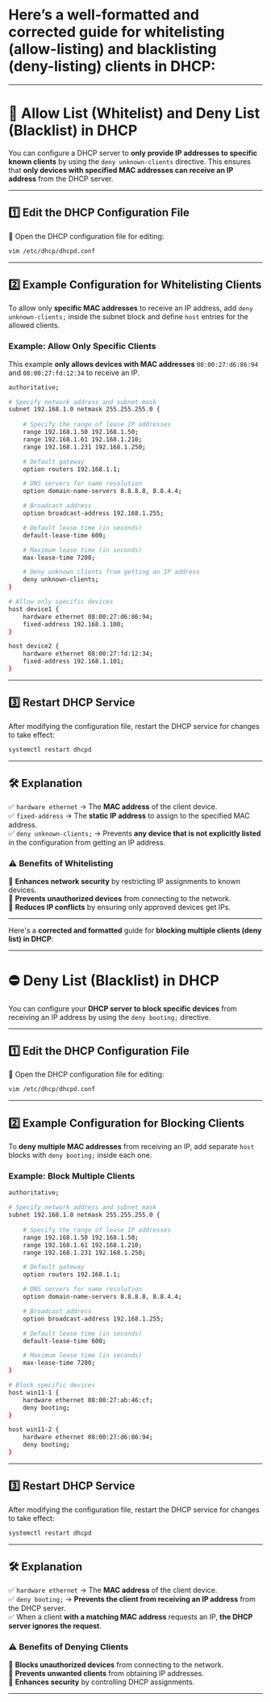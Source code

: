 # Here’s a **well-formatted and corrected guide** for **whitelisting (allow-listing) and blacklisting (deny-listing) clients in DHCP**:  

---

# **🔐 Allow List (Whitelist) and Deny List (Blacklist) in DHCP**  

You can configure a DHCP server to **only provide IP addresses to specific known clients** by using the `deny unknown-clients` directive. This ensures that **only devices with specified MAC addresses can receive an IP address** from the DHCP server.  

---

## **1️⃣ Edit the DHCP Configuration File**  

📝 Open the DHCP configuration file for editing:  
```bash
vim /etc/dhcp/dhcpd.conf
```

---

## **2️⃣ Example Configuration for Whitelisting Clients**  

To allow only **specific MAC addresses** to receive an IP address, add `deny unknown-clients;` inside the subnet block and define `host` entries for the allowed clients.  

### **Example: Allow Only Specific Clients**  

This example **only allows devices with MAC addresses** `08:00:27:d6:86:94` and `08:00:27:fd:12:34` to receive an IP.  

```bash
authoritative;

# Specify network address and subnet mask
subnet 192.168.1.0 netmask 255.255.255.0 {
    
    # Specify the range of lease IP addresses
    range 192.168.1.50 192.168.1.50;
    range 192.168.1.61 192.168.1.210;
    range 192.168.1.231 192.168.1.250;

    # Default gateway
    option routers 192.168.1.1;

    # DNS servers for name resolution
    option domain-name-servers 8.8.8.8, 8.8.4.4;

    # Broadcast address
    option broadcast-address 192.168.1.255;

    # Default lease time (in seconds)
    default-lease-time 600;

    # Maximum lease time (in seconds)
    max-lease-time 7200;

    # Deny unknown clients from getting an IP address
    deny unknown-clients;
}

# Allow only specific devices
host device1 {
    hardware ethernet 08:00:27:d6:86:94;
    fixed-address 192.168.1.100;
}

host device2 {
    hardware ethernet 08:00:27:fd:12:34;
    fixed-address 192.168.1.101;
}
```

---

## **3️⃣ Restart DHCP Service**  

After modifying the configuration file, restart the DHCP service for changes to take effect:  

```bash
systemctl restart dhcpd
```

---

## **🛠️ Explanation**  

✅ `hardware ethernet` → The **MAC address** of the client device.  
✅ `fixed-address` → The **static IP address** to assign to the specified MAC address.  
✅ `deny unknown-clients;` → Prevents **any device that is not explicitly listed** in the configuration from getting an IP address.  

### **⚠️ Benefits of Whitelisting**  
🔹 **Enhances network security** by restricting IP assignments to known devices.  
🔹 **Prevents unauthorized devices** from connecting to the network.  
🔹 **Reduces IP conflicts** by ensuring only approved devices get IPs.  

---

Here's a **corrected and formatted** guide for **blocking multiple clients (deny list) in DHCP**:  

---

# **⛔ Deny List (Blacklist) in DHCP**  

You can configure your **DHCP server to block specific devices** from receiving an IP address by using the `deny booting;` directive.  

---

## **1️⃣ Edit the DHCP Configuration File**  

📝 Open the DHCP configuration file for editing:  
```bash
vim /etc/dhcp/dhcpd.conf
```

---

## **2️⃣ Example Configuration for Blocking Clients**  

To **deny multiple MAC addresses** from receiving an IP, add separate `host` blocks with `deny booting;` inside each one.  

### **Example: Block Multiple Clients**  

```bash
authoritative;

# Specify network address and subnet mask
subnet 192.168.1.0 netmask 255.255.255.0 {
    
    # Specify the range of lease IP addresses
    range 192.168.1.50 192.168.1.50;
    range 192.168.1.61 192.168.1.210;
    range 192.168.1.231 192.168.1.250;

    # Default gateway
    option routers 192.168.1.1;

    # DNS servers for name resolution
    option domain-name-servers 8.8.8.8, 8.8.4.4;

    # Broadcast address
    option broadcast-address 192.168.1.255;

    # Default lease time (in seconds)
    default-lease-time 600;

    # Maximum lease time (in seconds)
    max-lease-time 7200;
}

# Block specific devices
host win11-1 {
    hardware ethernet 08:00:27:ab:46:cf;
    deny booting;
}

host win11-2 {
    hardware ethernet 08:00:27:d6:86:94;
    deny booting;
}
```

---

## **3️⃣ Restart DHCP Service**  

After modifying the configuration file, restart the DHCP service for changes to take effect:  

```bash
systemctl restart dhcpd
```

---

## **🛠️ Explanation**  

✅ `hardware ethernet` → The **MAC address** of the client device.  
✅ `deny booting;` → **Prevents the client from receiving an IP address** from the DHCP server.  
✅ When a client **with a matching MAC address** requests an IP, **the DHCP server ignores the request**.  

### **⚠️ Benefits of Denying Clients**  
🔹 **Blocks unauthorized devices** from connecting to the network.  
🔹 **Prevents unwanted clients** from obtaining IP addresses.  
🔹 **Enhances security** by controlling DHCP assignments.  

---
